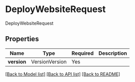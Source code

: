 # DeployWebsiteRequest

DeployWebsiteRequest

## Properties
| Name | Type | Required | Description |
| ------------ | ------------- | ------------- | ------------- |
**version** | VersionVersion | Yes |  |


[[Back to Model list]](../../README.md#models-v2-link) [[Back to API list]](../../README.md#documentation-for-api-endpoints) [[Back to README]](../../README.md)
